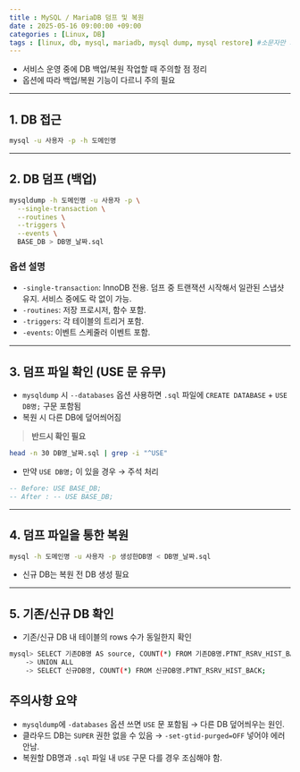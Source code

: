 ```yaml
---
title : MySQL / MariaDB 덤프 및 복원
date : 2025-05-16 09:00:00 +09:00
categories : [Linux, DB]
tags : [linux, db, mysql, mariadb, mysql dump, mysql restore] #소문자만 가능
---
```


- 서비스 운영 중에 DB 백업/복원 작업할 때 주의할 점 정리
- 옵션에 따라 백업/복원 기능이 다르니 주의 필요

---

## 1. DB 접근

```bash
mysql -u 사용자 -p -h 도메인명
```

---

## 2. DB 덤프 (백업)

```bash
mysqldump -h 도메인명 -u 사용자 -p \
  --single-transaction \
  --routines \
  --triggers \
  --events \
  BASE_DB > DB명_날짜.sql
```

### 옵션 설명

- `-single-transaction`: InnoDB 전용. 덤프 중 트랜잭션 시작해서 일관된 스냅샷 유지. 서비스 중에도 락 없이 가능.
- `-routines`: 저장 프로시저, 함수 포함.
- `-triggers`: 각 테이블의 트리거 포함.
- `-events`: 이벤트 스케줄러 이벤트 포함.

---

## 3. 덤프 파일 확인 (USE 문 유무)

- `mysqldump` 시 `--databases`  옵션 사용하면 `.sql` 파일에 `CREATE DATABASE` + `USE DB명;` 구문 포함됨
- 복원 시 다른 DB에 덮어씌어짐

> **반드시 확인 필요**
> 

```bash
head -n 30 DB명_날짜.sql | grep -i "^USE"
```

- 만약 `USE DB명;` 이 있을 경우 → 주석 처리

```sql
-- Before: USE BASE_DB;
-- After : -- USE BASE_DB;
```

---

## 4. 덤프 파일을 통한 복원

```bash
mysql -h 도메인명 -u 사용자 -p 생성한DB명 < DB명_날짜.sql
```

- 신규 DB는 복원 전 DB 생성 필요

---

## 5. 기존/신규 DB 확인

- 기존/신규 DB 내 테이블의 rows 수가 동일한지 확인

```bash
mysql> SELECT 기존DB명 AS source, COUNT(*) FROM 기존DB명.PTNT_RSRV_HIST_BACK
    -> UNION ALL
    -> SELECT 신규DB명, COUNT(*) FROM 신규DB명.PTNT_RSRV_HIST_BACK;
```

## 주의사항 요약

- `mysqldump`에 `-databases` 옵션 쓰면 `USE` 문 포함됨 → 다른 DB 덮어씌우는 원인.
- 클라우드 DB는 `SUPER` 권한 없을 수 있음 → `-set-gtid-purged=OFF` 넣어야 에러 안남.
- 복원할 DB명과 `.sql` 파일 내 `USE` 구문 다를 경우 조심해야 함.